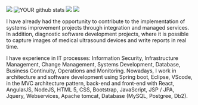 [<img src="https://img.shields.io/badge/linkedin-%230077B5.svg?&style=for-the-badge&logo=linkedin&logoColor=white" />](https://www.linkedin.com/in/marciorbarcellos/)
![YOUR github stats](https://github-readme-stats.vercel.app/api?username=marciorbarcellos)
[<img src = "https://img.shields.io/badge/instagram-%23E4405F.svg?&style=for-the-badge&logo=instagram&logoColor=white">](https://www.instagram.com/marciorbarcellos/)
[<img src = "https://img.shields.io/badge/facebook-%231877F2.svg?&style=for-the-badge&logo=facebook&logoColor=white">](https://www.facebook.com/marciorbarcellos)

I have already had the opportunity to contribute to the implementation of systems improvement projects through integration and managed services. In addition, diagnostic software development projects, where it is possible to capture images of medical ultrasound devices and write reports in real time.

I have experience in IT processes: Information Security, Infrastructure Management, Change Management, Systems Development, Database, Business Continuity, Operations and Monitoring. Nowadays, I work in architecture and software development using Spring boot, Eclipse, VScode, in the MVC architecture pattern, back-end and front-end with React, AngularJS, NodeJS, HTML 5, CSS, Bootstrap, JavaScript, JSP / JPA, Jquery, Webservices, Apache tomcat, Database (MySQL, Postgree, Db2).

